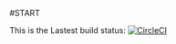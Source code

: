 #START

This is the Lastest build status:
[![CircleCI](https://circleci.com/gh/lundin/golang-cli.svg?style=svg)](https://circleci.com/gh/lundin/golang-cli)
